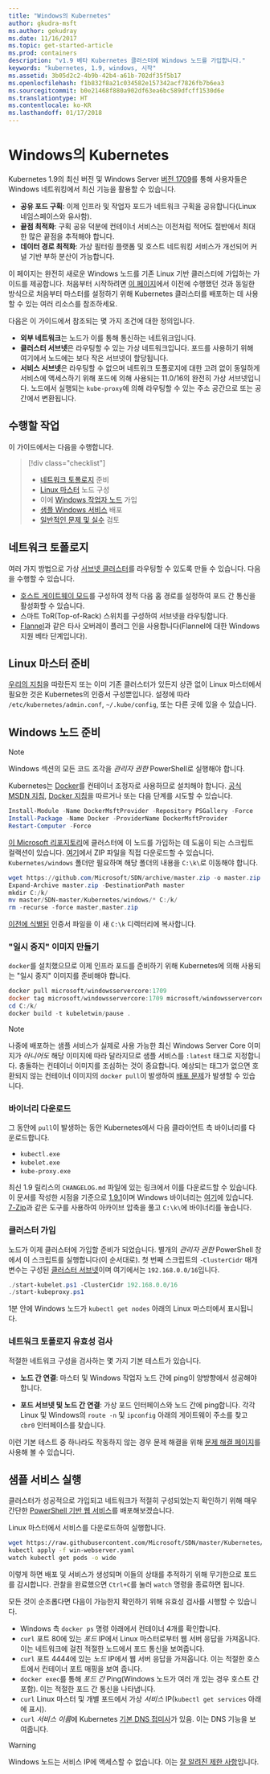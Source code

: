```yaml
---
title: "Windows의 Kubernetes"
author: gkudra-msft
ms.author: gekudray
ms.date: 11/16/2017
ms.topic: get-started-article
ms.prod: containers
description: "v1.9 베타 Kubernetes 클러스터에 Windows 노드를 가입합니다."
keywords: "kubernetes, 1.9, windows, 시작"
ms.assetid: 3b05d2c2-4b9b-42b4-a61b-702df35f5b17
ms.openlocfilehash: f1b832f8a21c034582e157342acf7826fb7b6ea3
ms.sourcegitcommit: b0e21468f880a902df63ea6bc589dfcff1530d6e
ms.translationtype: HT
ms.contentlocale: ko-KR
ms.lasthandoff: 01/17/2018
---
```

# <a name="kubernetes-on-windows"></a>Windows의 Kubernetes #
Kubernetes 1.9의 최신 버전 및 Windows Server [버전 1709](https://docs.microsoft.com/en-us/windows-server/get-started/whats-new-in-windows-server-1709#networking)를 통해 사용자들은 Windows 네트워킹에서 최신 기능을 활용할 수 있습니다.

  - **공유 포드 구획**: 이제 인프라 및 작업자 포드가 네트워크 구획을 공유합니다(Linux 네임스페이스와 유사함).
  - **끝점 최적화**: 구획 공유 덕분에 컨테이너 서비스는 이전처럼 적어도 절반에서 최대한 많은 끝점을 추적해야 합니다.
  - **데이터 경로 최적화**: 가상 필터링 플랫폼 및 호스트 네트워킹 서비스가 개선되어 커널 기반 부하 분산이 가능합니다.


이 페이지는 완전히 새로운 Windows 노드를 기존 Linux 기반 클러스터에 가입하는 가이드를 제공합니다. 처음부터 시작하려면 [이 페이지](./creating-a-linux-master.md)에서 이전에 수행했던 것과 동일한 방식으로 처음부터 마스터를 설정하기 위해 Kubernetes 클러스터를 배포하는 데 사용할 수 있는 여러 리소스를 참조하세요.


<a name="definitions"></a> 다음은 이 가이드에서 참조되는 몇 가지 조건에 대한 정의입니다.

  - **외부 네트워크**는 노드가 이를 통해 통신하는 네트워크입니다.
  - <a name="cluster-subnet-def"></a>**클러스터 서브넷**은 라우팅할 수 있는 가상 네트워크입니다. 포드를 사용하기 위해 여기에서 노드에는 보다 작은 서브넷이 할당됩니다.
  - **서비스 서브넷**은 라우팅할 수 없으며 네트워크 토폴로지에 대한 고려 없이 동일하게 서비스에 액세스하기 위해 포드에 의해 사용되는 11.0/16의 완전히 가상 서브넷입니다. 노드에서 실행되는 `kube-proxy`에 의해 라우팅할 수 있는 주소 공간으로 또는 공간에서 변환됩니다.


## <a name="what-we-will-accomplish"></a>수행할 작업 ##
이 가이드에서는 다음을 수행합니다.

> [!div class="checklist"]  
> * [네트워크 토폴로지](#network-topology) 준비  
> * [Linux 마스터](#preparing-the-linux-master) 노드 구성  
> * 이에 [Windows 작업자 노드](#preparing-a-windows-node) 가입  
> * [샘플 Windows 서비스](#running-a-sample-service) 배포  
> * [일반적인 문제 및 실수](./common-problems.md) 검토  


## <a name="network-topology"></a>네트워크 토폴로지 ##
여러 가지 방법으로 가상 [서브넷 클러스터](#cluster-subnet-def)를 라우팅할 수 있도록 만들 수 있습니다. 다음을 수행할 수 있습니다.

  - [호스트 게이트웨이 모드](./configuring-host-gateway-mode.md)를 구성하여 정적 다음 홉 경로를 설정하여 포드 간 통신을 활성화할 수 있습니다.
  - 스마트 ToR(Top-of-Rack) 스위치를 구성하여 서브넷을 라우팅합니다.
  - [Flannel](https://coreos.com/flannel/docs/latest/kubernetes.html)과 같은 타사 오버레이 플러그 인을 사용합니다(Flannel에 대한 Windows 지원 베타 단계입니다).


## <a name="preparing-the-linux-master"></a>Linux 마스터 준비 ##
[우리의 지침](./creating-a-linux-master.md)을 따랐든지 또는 이미 기존 클러스터가 있든지 상관 없이 Linux 마스터에서 필요한 것은 Kubernetes의 인증서 구성뿐입니다. 설정에 따라 `/etc/kubernetes/admin.conf`, `~/.kube/config`, 또는 다른 곳에 있을 수 있습니다.


## <a name="preparing-a-windows-node"></a>Windows 노드 준비 ##
> [!Note]  
> Windows 섹션의 모든 코드 조각을 _관리자 권한_ PowerShell로 실행해야 합니다.

Kubernetes는 [Docker](https://www.docker.com/)를 컨테이너 조정자로 사용하므로 설치해야 합니다. [공식 MSDN 지침](virtualization/windowscontainers/manage-docker/configure-docker-daemon.md#install-docker), [Docker 지침](https://store.docker.com/editions/enterprise/docker-ee-server-windows)을 따르거나 또는 다음 단계를 시도할 수 있습니다.

```powershell
Install-Module -Name DockerMsftProvider -Repository PSGallery -Force
Install-Package -Name Docker -ProviderName DockerMsftProvider
Restart-Computer -Force
```

[이 Microsoft 리포지토리](https://github.com/Microsoft/SDN)에 클러스터에 이 노드를 가입하는 데 도움이 되는 스크립트 컬랙션이 있습니다. [여기](https://github.com/Microsoft/SDN/archive/master.zip)에서 ZIP 파일을 직접 다운로드할 수 있습니다. `Kubernetes/windows` 폴더만 필요하며 해당 폴더의 내용을 `C:\k\`로 이동해야 합니다.

```powershell
wget https://github.com/Microsoft/SDN/archive/master.zip -o master.zip
Expand-Archive master.zip -DestinationPath master
mkdir C:/k/
mv master/SDN-master/Kubernetes/windows/* C:/k/
rm -recurse -force master,master.zip
```

[이전에 식별된](#preparing-the-linux-master) 인증서 파일을 이 새 `C:\k` 디렉터리에 복사합니다.


### <a name="creating-the-pause-image"></a>"일시 중지" 이미지 만들기 ###
`docker`를 설치했으므로 이제 인프라 포드를 준비하기 위해 Kubernetes에 의해 사용되는 "일시 중지" 이미지를 준비해야 합니다.

```powershell
docker pull microsoft/windowsservercore:1709
docker tag microsoft/windowsservercore:1709 microsoft/windowsservercore:latest
cd C:/k/
docker build -t kubeletwin/pause .
```

> [!Note]  
> 나중에 배포하는 샘플 서비스가 실제로 사용 가능한 최신 Windows Server Core 이미지가 _아니어도_ 해당 이미지에 따라 달라지므로 샘플 서비스를 `:latest` 태그로 지정합니다. 충돌하는 컨테이너 이미지를 조심하는 것이 중요합니다. 예상되는 태그가 없으면 호환되지 않는 컨테이너 이미지의 `docker pull`이 발생하여 [배포 문제](./common-problems.md#when-deploying-docker-containers-keep-restarting)가 발생할 수 있습니다. 


### <a name="downloading-binaries"></a>바이너리 다운로드 ###
그 동안에 `pull`이 발생하는 동안 Kubernetes에서 다음 클라이언트 측 바이너리를 다운로드합니다.

  - `kubectl.exe`
  - `kubelet.exe`
  - `kube-proxy.exe`

최신 1.9 릴리스의 `CHANGELOG.md` 파일에 있는 링크에서 이를 다운로드할 수 있습니다. 이 문서를 작성한 시점을 기준으로 [1.9.1](https://github.com/kubernetes/kubernetes/releases/tag/v1.9.1)이며 Windows 바이너리는 [여기](https://storage.googleapis.com/kubernetes-release/release/v1.9.1/kubernetes-node-windows-amd64.tar.gz)에 있습니다. [7-Zip](http://www.7-zip.org/)과 같은 도구를 사용하여 아카이브 압축을 풀고 `C:\k\`에 바이너리를 놓습니다.


### <a name="joining-the-cluster"></a>클러스터 가입 ###
노드가 이제 클러스터에 가입할 준비가 되었습니다. 별개의 *관리자 권한* PowerShell 창에서 이 스크립트를 실행합니다(이 순서대로). 첫 번째 스크립트의 `-ClusterCidr` 매개 변수는 구성된 [클러스터 서브넷](#cluster-subnet-def)이며 여기에서는 `192.168.0.0/16`입니다.

```powershell
./start-kubelet.ps1 -ClusterCidr 192.168.0.0/16
./start-kubeproxy.ps1
```

1분 안에 Windows 노드가 `kubectl get nodes` 아래의 Linux 마스터에서 표시됩니다.


### <a name="validating-your-network-topology"></a>네트워크 토폴로지 유효성 검사 ###
적절한 네트워크 구성을 검사하는 몇 가지 기본 테스트가 있습니다.

  - **노드 간 연결**: 마스터 및 Windows 작업자 노드 간에 ping이 양방향에서 성공해야 합니다.

  - **포드 서브넷 및 노드 간 연결**: 가상 포드 인터페이스와 노드 간에 ping합니다. 각각 Linux 및 Windows의 `route -n` 및 `ipconfig` 아래의 게이트웨이 주소를 찾고 `cbr0` 인터페이스를 찾습니다.

이런 기본 테스트 중 하나라도 작동하지 않는 경우 문제 해결을 위해 [문제 해결 페이지](./common-problems.md#network-connectivity)를 사용해 볼 수 있습니다.


## <a name="running-a-sample-service"></a>샘플 서비스 실행 ##
클러스터가 성공적으로 가입되고 네트워크가 적절히 구성되었는지 확인하기 위해 매우 간단한 [PowerShell 기반 웹 서비스](https://github.com/Microsoft/SDN/blob/master/Kubernetes/WebServer.yaml)를 배포해보겠습니다.


Linux 마스터에서 서비스를 다운로드하여 실행합니다.

```bash
wget https://raw.githubusercontent.com/Microsoft/SDN/master/Kubernetes/WebServer.yaml -O win-webserver.yaml
kubectl apply -f win-webserver.yaml
watch kubectl get pods -o wide
```

이렇게 하면 배포 및 서비스가 생성되며 이들의 상태를 추적하기 위해 무기한으로 포드를 감시합니다. 관찰을 완료했으면 `Ctrl+C`를 눌러 `watch` 명령을 종료하면 됩니다.


모든 것이 순조롭다면 다음이 가능한지 확인하기 위해 유효성 검사를 시행할 수 있습니다.

  - Windows 측 `docker ps` 명령 아래에서 컨테이너 4개를 확인합니다.
  - `curl` 포트 80에 있는 *포드* IP에서 Linux 마스터로부터 웹 서버 응답을 가져옵니다. 이는 네트워크에 걸친 적절한 노드에서 포드 통신을 보여줍니다.
  - `curl` 포트 4444에 있는 *노드* IP에서 웹 서버 응답을 가져옵니다. 이는 적절한 호스트에서 컨테이너 포트 매핑을 보여 줍니다.
  - `docker exec`를 통해 *포드 간* Ping(Windows 노드가 여러 개 있는 경우 호스트 간 포함). 이는 적절한 포드 간 통신을 나타냅니다.
  - `curl` Linux 마스터 및 개별 포드에서 가상 *서비스* IP(`kubectl get services` 아래에 표시).
  - `curl` *서비스 이름*에 Kubernetes [기본 DNS 접미사](https://kubernetes.io/docs/concepts/services-networking/dns-pod-service/#services)가 있음. 이는 DNS 기능을 보여줍니다.

> [!Warning]  
> Windows 노드는 서비스 IP에 액세스할 수 없습니다. 이는 [잘 알려진 제한 사항](./common-problems.md#my-windows-node-cannot-access-my-services-using-the-service-ip)입니다.

